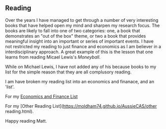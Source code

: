 ## Reading

Over the years I have managed to get through a number of very interesting books that have helped open my mind and sharpen my research focus. The books are likely to fall into one of two categories: one, a book that demonstrates an "out of the box" theme, or two a book that provides meaningful insight into an important or series of important events. I have not restricted my reading to just finance and economics as I am believer in a interdisciplinary approach. A great example of this is the lesson that one learns from reading Micael Lewis's _Moneyball_.

While on Michael Lewis, I have not added any of his because books to my list for the simple reason that they are all complusory reading.

I am have broken my reading list into an economics and finanace, and an 'list'.
 
For my [Economics and Finance List](https://moldham74.github.io/AussieCAS/eandfreading.html)

For my  [Other Reading List](https://moldham74.github.io/AussieCAS/other reading.html).

Happy reading Matt.

 
